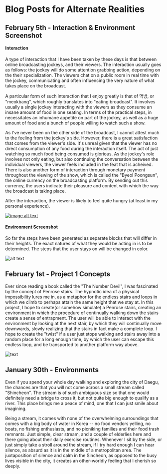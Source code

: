 # Blog Posts for Alternate Realities

## February 5th -  Interaction & Environment Screenshot
#### Interaction


A type of interaction that I have been taken by these days is that between online broadcasting jockeys, and their viewers. The interaction usually goes as follows: the jockey will do some attention grabbing action, depending on the their specialization. The viewers chat on a public room in real time with the jockey, communicating and often influencing the very nature of what takes place on the broadcast. 


A particular form of such interaction that I enjoy greatly is that of 먹방, or "meokbang", which roughly translates into "eating broadcast". It involves usually a single jockey interacting with the viewers as they consume an insane amount of food in one seating. In terms of the practical steps, in necessitates an inhumane appetite on part of the jockey, as well as a huge amount of food and a bunch of people willing to watch such a show.

As I've never been on the other side of the broadcast, I cannot attest much to the feeling from the jockey's side. However, there is a great satisfaction that comes from the viewer's side. It's unreal given that the viewer has no direct consumption of any food during the interaction itself. The act of just watching so much food being consumed is glorious. As the jockey's role involves not only eating, but also continuing the conversation between the individual viewers, the viewer feels included in the feat that is acheived. There is also another form of interaction through monetary payment throughout the viewing of the show, which is called the "Byeol Poongsun", the online currency on the broadcasting platform. By sending out this currency, the users indicate their pleasure and content with which the way the broadcast is taking place. 

After the interaction, the viewer is likely to feel quite hungry (at least in my personal experience). 

[![image alt text](https://i.ytimg.com/vi/-iB5PANA_T8/maxresdefault.jpg)](https://www.youtube.com/watch?v=-iB5PANA_T8)

#### Environment Screenshot

So far the steps have been generated as separate blocks that will differ in their heights.
The exact natures of what they would be acting in is to be determined. The steps that the user stays on will be changed in color.

![alt text](https://image.ibb.co/cMocfc/Screen_Shot_2018_02_06_at_14_43_32.png "Unity Screenshot")



## February 1st - Project 1 Concepts


Ever since reading a book called the "The Number Devil", I was fascinated by the concept of Penrose stairs. The hypnotic idea of a physical impossibility lures me in, as a metaphor for the endless stairs and loops in which we climb to perhaps attain the same height that we stay at. 
In this project, I hope to create(or somehow simulate) a Penrose stairs, creating an environment in which the procedure of continually walking down the stairs create a sense of entrapment. The user will be able to interact with the environment by looking at the next stair, by which they will continually move downwards, slowly realizing that the stairs in fact make a complete loop. I hope to create the "twist" if a user just stops walking and stairs away into a random place for a long enough time, by which the user can escape this endless loop, and be transported to another platform way above.

![text](https://i.ytimg.com/vi/E7e_9QbA7l0/maxresdefault.jpg)


## January 30th - Environments


Even if you spend your whole day walking and exploring the city of Daegu,
the chances are that you will not come across a small stream called "Shincheon".
The stream is of such ambiguous size so that one would definitely need a bridge to cross it, but not quite big enough to qualify
as a river. This place brings me a peace of mind, one that I can just smile about imagining.


Being a stream, it comes with none of the overwhelming surroundings that comes with a big body of water in Korea -- no food vendors yelling,
no boats, no fishing enthusiasts, and no picniking families and their food trash remnants. Just simple, clear stream, and a couple of elderlies
here and there going about their daily exercise routines. Whenever I sit by the side, or just simply take a stroll around the stream, if I try hard enough
I can hear silence, as absurd as it is in the middle of a metropolitan area. The juxtaposition of silence and calm in the Sincheon, as opposed to the
busy lives visible in the city, it creates an other-worldly feeling that I cherish so deeply.


